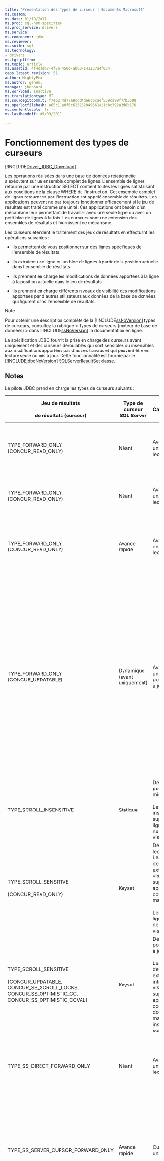 ```yaml
---
title: "Présentation des Types de curseur | Documents Microsoft"
ms.custom: 
ms.date: 01/19/2017
ms.prod: sql-non-specified
ms.prod_service: drivers
ms.service: 
ms.component: jdbc
ms.reviewer: 
ms.suite: sql
ms.technology:
- drivers
ms.tgt_pltfrm: 
ms.topic: article
ms.assetid: 4f4d3db7-4f76-450d-ab63-141237a4f034
caps.latest.revision: 51
author: MightyPen
ms.author: genemi
manager: jhubbard
ms.workload: Inactive
ms.translationtype: MT
ms.sourcegitcommit: f7e6274d77a9cdd4de6cbcaef559ca99f77b3608
ms.openlocfilehash: a65c11a0f6c623162049661a11cbc392a3d8b178
ms.contentlocale: fr-fr
ms.lasthandoff: 09/09/2017

---
```

# <a name="understanding-cursor-types"></a>Fonctionnement des types de curseurs
[!INCLUDE[Driver_JDBC_Download](../../includes/driver_jdbc_download.md)]

  Les opérations réalisées dans une base de données relationnelle s'exécutent sur un ensemble complet de lignes. L'ensemble de lignes retourné par une instruction SELECT contient toutes les lignes satisfaisant aux conditions de la clause WHERE de l'instruction. Cet ensemble complet de lignes retournées par l'instruction est appelé ensemble de résultats. Les applications peuvent ne pas toujours fonctionner efficacement si le jeu de résultats est traité comme une unité. Ces applications ont besoin d'un mécanisme leur permettant de travailler avec une seule ligne ou avec un petit bloc de lignes à la fois. Les curseurs sont une extension des ensembles de résultats et fournissent ce mécanisme.  
  
 Les curseurs étendent le traitement des jeux de résultats en effectuant les opérations suivantes :  
  
-   Ils permettent de vous positionner sur des lignes spécifiques de l'ensemble de résultats.  
  
-   Ils extraient une ligne ou un bloc de lignes à partir de la position actuelle dans l'ensemble de résultats.  
  
-   Ils prennent en charge les modifications de données apportées à la ligne à la position actuelle dans le jeu de résultats.  
  
-   Ils prennent en charge différents niveaux de visibilité des modifications apportées par d'autres utilisateurs aux données de la base de données qui figurent dans l'ensemble de résultats.  
  
> [!NOTE]  
>  Pour obtenir une description complète de la [!INCLUDE[ssNoVersion](../../includes/ssnoversion_md.md)] types de curseurs, consultez la rubrique « Types de curseurs (moteur de base de données) » dans [!INCLUDE[ssNoVersion](../../includes/ssnoversion_md.md)] la documentation en ligne.  
  
 La spécification JDBC fournit la prise en charge des curseurs avant uniquement et des curseurs déroulables qui sont sensibles ou insensibles aux modifications apportées par d'autres travaux et qui peuvent être en lecture seule ou mis à jour. Cette fonctionnalité est fournie par le [!INCLUDE[jdbcNoVersion](../../includes/jdbcnoversion_md.md)] [SQLServerResultSet](../../connect/jdbc/reference/sqlserverresultset-class.md) classe.  
  
## <a name="remarks"></a>Notes  
 Le pilote JDBC prend en charge les types de curseurs suivants :  
  
|Jeu de résultats<br /><br /> de résultats (curseur)|Type de curseur SQL Server|Caractéristiques|Sélectionnez<br /><br /> Méthode|response<br /><br /> des réponses| Description|  
|------------------------------------|----------------------------|---------------------|-----------------------|----------------------------|-----------------|  
|TYPE_FORWARD_ONLY (CONCUR_READ_ONLY)|Néant|Avant uniquement, lecture seule|direct|complète|L'application doit faire un passage unique (en avant) à travers le jeu de résultats. Il s'agit du comportement par défaut, identique à celui d'un curseur TYPE_SS_DIRECT_FORWARD_ONLY. Le pilote lit l'intégralité du jeu de résultats à partir du serveur dans une mémoire durant l'exécution de l'instruction.|  
|TYPE_FORWARD_ONLY (CONCUR_READ_ONLY)|Néant|Avant uniquement, lecture seule|direct|adaptive|L'application doit faire un passage unique (en avant) à travers le jeu de résultats. Son comportement est identique à celui d'un curseur TYPE_SS_DIRECT_FORWARD_ONLY. Le pilote lit des lignes à partir du serveur à mesure que l'application les demande, ce qui réduit l'utilisation de la mémoire côté client.|  
|TYPE_FORWARD_ONLY (CONCUR_READ_ONLY)|Avance rapide|Avant uniquement, lecture seule|cursor|Néant|L'application doit faire un passage unique (en avant) à travers le jeu de résultats en utilisant un curseur côté serveur. Son comportement est identique à celui d'un curseur TYPE_SS_SERVER_CURSOR_FORWARD_ONLY.<br /><br /> Les lignes sont récupérées à partir du serveur en blocs qui sont spécifiés par la taille de l'extraction.|  
|TYPE_FORWARD_ONLY (CONCUR_UPDATABLE)|Dynamique (avant uniquement)|Avant uniquement, pouvant être mis à jour|Néant|Néant|L'application doit faire un passage unique (en avant) à travers le jeu de résultats pour mettre à jour une ou plusieurs lignes.<br /><br /> Les lignes sont récupérées à partir du serveur en blocs qui sont spécifiés par la taille de l'extraction.<br /><br /> Par défaut, la taille d’extraction est fixe lorsque l’application appelle la [setFetchSize](../../connect/jdbc/reference/setfetchsize-method-sqlserverresultset.md) méthode de la [SQLServerResultSet](../../connect/jdbc/reference/sqlserverresultset-class.md) objet.<br /><br /> **Remarque :** le pilote JDBC fournit une fonctionnalité de mise en mémoire tampon adaptative qui vous permet de récupérer les résultats de l’exécution d’instruction le [!INCLUDE[ssNoVersion](../../includes/ssnoversion_md.md)] que l’application en a besoin, plutôt que simultanément. Par exemple, si une application doit récupérer des données dont la taille est trop importante pour la mémoire de l'application, une mise en mémoire tampon adaptative permet à l'application cliente de récupérer ces données sous forme de flux. Le comportement par défaut du pilote est «**adaptive**». Toutefois, afin d’obtenir la mise en mémoire tampon adaptative des jeux de résultats d’être mise à jour avant uniquement, l’application doit appeler explicitement la [setResponseBuffering](../../connect/jdbc/reference/setresponsebuffering-method-sqlserverstatement.md) méthode de la [SQLServerStatement](../../connect/jdbc/reference/sqlserverstatement-class.md) objet en fournissant un **chaîne** valeur «**adaptive »**. Pour un exemple de code, consultez [mise à jour des exemples de données volumineux](../../connect/jdbc/updating-large-data-sample.md).|  
|TYPE_SCROLL_INSENSITIVE|Statique|Déroulable, ne pouvant pas être mis à jour.<br /><br /> Les mises à jour, insertions et suppressions de lignes externes ne sont pas visibles.|Néant|Néant|L'application requiert un instantané de base de données. Le jeu de résultat ne peut pas être mis à jour. Seul CONCUR_READ_ONLY est pris en charge.  Tous les autres types d'accès simultanés provoqueront une exception en cas d'utilisation avec ce type de curseur.<br /><br /> Les lignes sont récupérées à partir du serveur en blocs qui sont spécifiés par la taille de l'extraction.|  
|TYPE_SCROLL_SENSITIVE<br /><br /> (CONCUR_READ_ONLY)|Keyset|Défilement, en lecture seule. Les mises à jour de lignes externes sont visibles et les suppressions apparaissent comme données manquantes.<br /><br /> Les insertions de lignes externes ne sont pas visibles.|Néant|Néant|L’application doit voir les données modifiées pour les lignes existantes.<br /><br /> Les lignes sont récupérées à partir du serveur en blocs qui sont spécifiés par la taille de l'extraction.|  
|TYPE_SCROLL_SENSITIVE<br /><br /> (CONCUR_UPDATABLE, CONCUR_SS_SCROLL_LOCKS, CONCUR_SS_OPTIMISTIC_CC, CONCUR_SS_OPTIMISTIC_CCVAL)|Keyset|Déroulable, pouvant être mis à jour.<br /><br /> Les mises à jour de lignes externes et internes sont visibles et les suppressions apparaissent comme des données manquantes ; les insertions ne sont pas visibles.|Néant|Néant|L’application peut modifier des données dans les lignes existantes à l’aide de l’objet de jeu de résultats. L’application doit également être en mesure de voir les modifications apportées aux lignes par d’autres utilisateurs depuis en dehors de l’objet de jeu de résultats.<br /><br /> Les lignes sont récupérées à partir du serveur en blocs qui sont spécifiés par la taille de l'extraction.|  
|TYPE_SS_DIRECT_FORWARD_ONLY|Néant|Avant uniquement, lecture seule|Néant|complète ou adaptative|Valeur de type entier = 2003. Fournit un curseur côté client en lecture seule entièrement mis en mémoire tampon. Aucun curseur côté serveur n'est créé.<br /><br /> Seul le type d'accès simultané CONCUR_READ_ONLY est pris en charge. Tous les autres types d'accès simultanés provoquent une exception en cas d'utilisation avec ce type de curseur.|  
|TYPE_SS_SERVER_CURSOR_FORWARD_ONLY|Avance rapide|Curseur avant uniquement|Néant|Néant|Valeur de type entier = 2004. Rapide, accède à toutes les données à l'aide d'un curseur côté serveur. Il peut être mis à jour en cas d'utilisation avec le type d'accès simultané CONCUR_UPDATABLE.<br /><br /> Les lignes sont récupérées à partir du serveur en blocs qui sont spécifiés par la taille de l'extraction.<br /><br /> Pour obtenir la mise en mémoire tampon adaptative pour ce cas, l’application doit appeler explicitement la [setResponseBuffering](../../connect/jdbc/reference/setresponsebuffering-method-sqlserverstatement.md) méthode de la [SQLServerStatement](../../connect/jdbc/reference/sqlserverstatement-class.md) en fournissant un **chaîne**  valeur «**adaptive »**. Pour un exemple de code, consultez [mise à jour des exemples de données volumineux](../../connect/jdbc/updating-large-data-sample.md).|  
|TYPE_SS_SCROLL_STATIC|Statique|Les mises à jour des autres utilisateurs ne sont pas reflétées.|Néant|Néant|Valeur de type entier = 1004. L'application requiert une capture instantanée de base de données. Il s’agit de la [!INCLUDE[ssNoVersion](../../includes/ssnoversion_md.md)]-synonyme spécifique pour le JDBC TYPE_SCROLL_INSENSITIVE et a le même comportement du paramètre d’accès concurrentiel.<br /><br /> Les lignes sont récupérées à partir du serveur en blocs qui sont spécifiés par la taille de l'extraction.|  
|TYPE_SS_SCROLL_KEYSET<br /><br /> (CONCUR_READ_ONLY)|Keyset|À défilement, en lecture seule. Les mises à jour de lignes externes sont visibles et les suppressions apparaissent comme données manquantes.<br /><br /> Les insertions de lignes externes ne sont pas visibles.|Néant|Néant|Valeur de type entier = 1005. L'application doit voir les données modifiées uniquement pour les lignes existantes. Il s’agit de la [!INCLUDE[ssNoVersion](../../includes/ssnoversion_md.md)]-synonyme spécifique pour le JDBC TYPE_SCROLL_SENSITIVE et a le même comportement du paramètre d’accès concurrentiel.<br /><br /> Les lignes sont récupérées à partir du serveur en blocs qui sont spécifiés par la taille de l'extraction.|  
|TYPE_SS_SCROLL_KEYSET<br /><br /> (CONCUR_UPDATABLE, CONCUR_SS_SCROLL_LOCKS, CONCUR_SS_OPTIMISTIC_CC, CONCUR_SS_OPTIMISTIC_CCVAL)|Keyset|Déroulable, pouvant être mis à jour.<br /><br /> Les mises à jour de lignes externes et internes sont visibles et les suppressions apparaissent comme des données manquantes ; les insertions ne sont pas visibles.|Néant|Néant|Valeur de type entier = 1005. L'application doit modifier des données ou voir les données modifiées pour les lignes existantes. Il s’agit de la [!INCLUDE[ssNoVersion](../../includes/ssnoversion_md.md)]-synonyme spécifique pour le JDBC TYPE_SCROLL_SENSITIVE et a le même comportement du paramètre d’accès concurrentiel.<br /><br /> Les lignes sont récupérées à partir du serveur en blocs qui sont spécifiés par la taille de l'extraction.|  
|TYPE_SS_SCROLL_DYNAMIC<br /><br /> (CONCUR_READ_ONLY)|Dynamique|Défilement, en lecture seule.<br /><br /> Les mises à jour et les insertions de lignes externes sont visibles et les suppressions apparaissent comme des données manquantes transitoires dans la mémoire tampon d'extraction actuelle.|Néant|Néant|Valeur de type entier = 1006. L'application doit voir les données modifiées pour les lignes existantes et voir les lignes insérées et les lignes supprimées pendant la durée de vie du curseur.<br /><br /> Les lignes sont récupérées à partir du serveur en blocs qui sont spécifiés par la taille de l'extraction.|  
|TYPE_SS_SCROLL_DYNAMIC<br /><br /> (CONCUR_UPDATABLE, CONCUR_SS_SCROLL_LOCKS, CONCUR_SS_OPTIMISTIC_CC, CONCUR_SS_OPTIMISTIC_CCVAL)|Dynamique|Déroulable, pouvant être mis à jour.<br /><br /> Les mises à jour et les insertions de lignes externes et internes sont visibles et les suppressions apparaissent comme des données manquantes transitoires dans la mémoire tampon d'extraction actuelle.|Néant|Néant|Valeur de type entier = 1006. L’application peut modifier les données pour les lignes existantes, ou insérer ou supprimer des lignes à l’aide de l’objet de jeu de résultats. L’application doit également être en mesure de voir les modifications, insertions et suppressions apportées par d’autres utilisateurs depuis en dehors de l’objet de jeu de résultats.<br /><br /> Les lignes sont récupérées à partir du serveur en blocs qui sont spécifiés par la taille de l'extraction.|  
  
## <a name="cursor-positioning"></a>Positionnement du curseur  
 Les curseurs TYPE_FORWARD_ONLY, TYPE_SS_DIRECT_FORWARD_ONLY et TYPE_SS_SERVER_CURSOR_FORWARD_ONLY prennent uniquement en charge la [suivant](../../connect/jdbc/reference/next-method-sqlserverresultset.md) méthode de positionnement.  
  
 Le curseur TYPE_SS_SCROLL_DYNAMIC ne prend pas en charge la [absolu](../../connect/jdbc/reference/absolute-method-sqlserverresultset.md) et [getRow](../../connect/jdbc/reference/getrow-method-sqlserverresultset.md) méthodes. La méthode absolue peut être estimée par une combinaison d’appels à la [première](../../connect/jdbc/reference/first-method-sqlserverresultset.md) et [relatif](../../connect/jdbc/reference/relative-method-sqlserverresultset.md) méthodes pour les curseurs dynamiques.  
  
 La méthode getRow est pris en charge par les curseurs TYPE_FORWARD_ONLY, TYPE_SS_DIRECT_FORWARD_ONLY, TYPE_SS_SERVER_CURSOR_FORWARD_ONLY, TYPE_SS_SCROLL_KEYSET et TYPE_SS_SCROLL_STATIC. La méthode getRow avec tous les types de curseur avant uniquement retourne le nombre de lignes lues jusqu'à maintenant à travers le curseur.  
  
> [!NOTE]  
>  Lorsqu’une application effectue un appel ou un appel non pris en charge à la méthode getRow de positionnement de curseur non pris en charge, une exception est levée avec le message, « l’opération demandée est non pris en charge avec ce type de curseur. »  
  
 Seuls le curseur TYPE_SS_SCROLL_KEYSET et le curseur TYPE_SCROLL_SENSITIVE équivalent exposent les lignes supprimées. Si le curseur est positionné sur une ligne supprimée, les valeurs de colonne sont indisponibles et le [rowDeleted](../../connect/jdbc/reference/rowdeleted-method-sqlserverresultset.md) méthode retourne « true ». Pour obtenir les appels\<Type > méthodes lèvent une exception avec le message, « Impossible d’obtenir valeur à partir d’une ligne supprimée ». Les lignes supprimées ne peuvent pas être mises à jour. Si vous essayez d’appeler une mise à jour\<Type > méthode sur une ligne supprimée, une exception est levée avec le message, « une ligne supprimée ne peut pas être mise à jour ». Le curseur TYPE_SS_SCROLL_DYNAMIC a le même comportement jusqu'à ce qu'il soit déplacé hors de la mémoire tampon d'extraction actuelle.  
  
 Les curseurs dynamiques et avant exposent les lignes supprimées de manière semblable, mais uniquement tant qu'ils restent accessibles dans la mémoire tampon d'extraction. Pour les curseurs avant, c'est assez simple. Pour les curseurs dynamiques, c'est plus complexe lorsque la taille de l'extraction est supérieure à 1. Une application peut déplacer le curseur vers l'avant et vers l'arrière dans la fenêtre définie par la mémoire tampon d'extraction, mais la ligne supprimée disparaîtra lorsque la mémoire tampon d'extraction d'origine dans laquelle elle a été mise à jour sera quittée. Si une application ne souhaite pas voir les lignes supprimées temporaires à l'aide de curseurs dynamiques, un relatif d'extraction (0) doit être utilisé.  
  
 Si les valeurs de clés d'une ligne de curseur TYPE_SS_SCROLL_KEYSET ou TYPE_SCROLL_SENSITIVE sont mises à jour avec le curseur, la ligne conserve sa position d'origine dans le jeu de résultats, même si la ligne mise à jour ne satisfait pas aux critères de sélection du curseur. Si la ligne a été mise à jour à l'extérieur du curseur, une ligne supprimée apparaît à la position d'origine de la ligne, mais cette ligne apparaît dans le curseur uniquement si une autre ligne avec les nouvelles valeurs de clés était présente dans le curseur mais a été supprimée depuis.  
  
 Pour les curseurs dynamiques, les lignes mises à jour conservent leur position dans la mémoire tampon d'extraction jusqu'à ce que la fenêtre définie par la mémoire tampon d'extraction soit quittée. Les lignes mises à jour peuvent réapparaître par la suite à des positions différentes dans le jeu de résultats ou peuvent disparaître complètement. Les applications qui doivent éviter les incohérences transitoires dans le jeu de résultats doivent utiliser une taille d'extraction de 1 (la valeur par défaut est 8 lignes avec l'accès simultané CONCUR_SS_SCROLL_LOCKS et 128 lignes avec d'autres accès simultanés).  
  
## <a name="cursor-conversion"></a>Conversion de curseur  
 [!INCLUDE[ssNoVersion](../../includes/ssnoversion_md.md)]peut parfois choisir d’implémenter un type de curseur autre que celui demandé, qui est appelé une conversion de curseur implicite (ou dégradation de curseur). Pour plus d’informations sur la conversion de curseur implicite, consultez la rubrique « À l’aide de Conversions implicites de curseur » dans [!INCLUDE[ssNoVersion](../../includes/ssnoversion_md.md)] la documentation en ligne.  
  
 Avec [!INCLUDE[ssVersion2000](../../includes/ssversion2000_md.md)], lorsque vous mettez à jour les données via le résultat ResultSet.TYPE_SCROLL_SENSITIVE et ResultSet.CONCUR_UPDATABLE définie, une exception est levée avec un message « le curseur est en lecture seule ». Cette exception se produit parce que le [!INCLUDE[ssVersion2000](../../includes/ssversion2000_md.md)] a effectué une conversion de curseur implicite pour ce résultat jeu et n’a pas retourné le curseur d’être mise à jour qui a été demandé.  
  
 Pour contourner ce problème, vous pouvez choisir l'une des deux solutions suivantes :  
  
-   Assurez-vous que la table sous-jacente a une clé primaire  
  
-   Utilisez [SQLServerResultSet.TYPE_SS_SCROLL_DYNAMIC](../../connect/jdbc/reference/type-ss-scroll-dynamic-field-sqlserverresultset.md) au lieu de ResultSet.TYPE_SCROLL_SENSITIVE lors de la création d’une instruction.  
  
## <a name="cursor-updating"></a>Mise à jour du curseur  
 Les mises à jour sur place sont prises en charge pour les curseurs dont le type et l'accès simultané prennent en charge les mises à jour. Si le curseur n’est pas positionné sur une ligne d’être mise à jour dans le jeu de résultats (aucun get\<Type > appel de méthode a réussi), un appel à une mise à jour\<Type > méthode lève une exception avec le message, « le jeu de résultats n’a pas de ligne actuelle ». La spécification JDBC stipule qu'une exception survient lorsqu'une méthode de mise à jour est appelée pour une colonne d'un curseur qui est CONCUR_READ_ONLY. Dans les situations où la ligne n’est pas mis à jour, par exemple en raison d’un conflit d’accès concurrentiel optimiste tel qu’une mise à jour concurrente ou la suppression, l’exception ne peut ne pas survenir avant [insertRow](../../connect/jdbc/reference/insertrow-method-sqlserverresultset.md), [updateRow](../../connect/jdbc/reference/updaterow-method-sqlserverresultset.md), ou [deleteRow](../../connect/jdbc/reference/deleterow-method-sqlserverresultset.md) est appelée.  
  
 Après un appel à mettre à jour\<Type >, la colonne affectée ne peut pas être accessible par get\<Type > jusqu'à ce qu’updateRow ou [cancelRowUpdates](../../connect/jdbc/reference/cancelrowupdates-method-sqlserverresultset.md) a été appelée. Cela évite les problèmes selon lesquels une colonne est mise à jour en utilisant un type différent du type retourné par le serveur, et les appels d'accesseur Get suivants pourraient appeler des conversions de type côté client donnant des résultats inexacts. Pour obtenir les appels\<Type > lève une exception avec le message, « colonnes mises à jour ne sont pas accessibles tant que updateRow() ou cancelRowUpdates() n’a pas été appelé. »  
  
> [!NOTE]  
>  Si la méthode updateRow est appelée lorsque aucune colonne n’ont été mis à jour, le pilote JDBC lève une exception avec le message, « updateRow() appelée lorsque aucune colonne ont été mis à jour. »  
  
 Après avoir [moveToInsertRow](../../connect/jdbc/reference/movetoinsertrow-method-sqlserverresultset.md) a été appelée, une exception est levée si une méthode autre que get\<Type >, mettre à jour\<Type >, insertRow et les méthodes de positionnement de curseur (y compris [ moveToCurrentRow](../../connect/jdbc/reference/movetocurrentrow-method-sqlserverresultset.md)) sont appelées sur le jeu de résultats. La méthode moveToInsertRow place le jeu de résultats en mode insertion et les méthodes de positionnement de curseur mettent fin au mode d’insertion. Appels de positionnement de curseur relatif déplacent le curseur relativement à la position qu’il avait avant moveToInsertRow a été appelée. Après les appels de positionnement de curseur, la position de curseur de destination finale devient la nouvelle position de curseur.  
  
 Si le curseur de positionnement appel effectué lors du mode insertion ne pas réussit, la position du curseur après que l’échec de l’appel est la position du curseur d’origine avant moveToInsetRow a été appelée. Si insertRow échoue, le curseur reste sur la ligne d’insertion et il reste en mode d’insertion.  
  
 Les colonnes dans la ligne d'insertion sont initialement dans un état non initialisé. Les appels à la mise à jour\<Type > méthode définie l’état de la colonne sur initialisé. Un appel à la méthode get\<Type > méthode pour une colonne non initialisée lève une exception. Un appel à la méthode insertRow retourne toutes les colonnes dans la ligne d’insertion à un état non initialisé.  
  
 Si toutes les colonnes ne sont pas initialisées lorsque la méthode insertRow est appelée, la valeur par défaut pour la colonne est insérée. S'il n'y a aucune valeur par défaut mais que la colonne est nullable, la valeur NULL est insérée. S'il n'y a aucune valeur par défaut et que la colonne n'est pas nullable, le serveur retourne une erreur et une exception est levée.  
  
> [!NOTE]  
>  Les appels à la méthode getRow retourne 0 en mode insertion.  
>   
>  Le pilote JDBC ne prend pas en charge les mises à jour ou les suppressions positionnées. Selon la spécification JDBC, le [setCursorName](../../connect/jdbc/reference/setcursorname-method-sqlserverstatement.md) méthode n’a aucun effet et la [getCursorName](../../connect/jdbc/reference/getcursorname-method-sqlserverresultset.md) méthode lève une exception si elle est appelée.  
>   
>  Les curseurs en lecture seule et statiques ne peuvent jamais être mis à jour.  
>   
>  SQL Server restreint les curseurs côté serveur à un seul jeu de résultats. Si une procédure de lot ou une procédure stockée contient plusieurs instructions, un curseur client en lecture seule avant uniquement doit être utilisé.  
  
## <a name="see-also"></a>Voir aussi  
 [Résultat de la gestion des jeux avec le pilote JDBC](../../connect/jdbc/managing-result-sets-with-the-jdbc-driver.md)  
  
  

